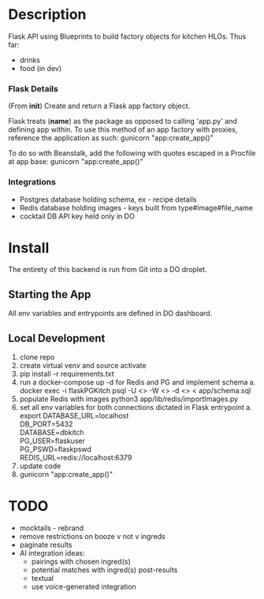 # Description
Flask API using Blueprints to build factory objects for kitchen HLOs.
Thus far:
* drinks
* food (in dev)

### Flask Details
(From __init__) Create and return a Flask app factory object.

Flask treats (__name__) as the package as opposed
to calling 'app.py' and defining app within. To
use this method of an app factory with proxies,
reference the application as such:
    gunicorn <options> "app:create_app()"

To do so with Beanstalk, add the following with
quotes escaped in a Procfile at app base:
    gunicorn <options> \"app:create_app()\"

### Integrations
* Postgres database holding schema, ex - recipe details
* Redis database holding images - keys built from type#image#file_name
* cocktail DB API key held only in DO

# Install
The entirety of this backend is run from Git into a DO droplet.

## Starting the App
All env variables and entrypoints are defined in DO dashboard.

## Local Development
1. clone repo
2. create virtual venv and source activate
3. pip install -r requirements.txt
4. run a docker-compose up -d for Redis and PG and implement schema
  a. docker exec -i flaskPGKitch psql -U <> -W <> -d <> < app/schema.sql
5. populate Redis with images python3 app/lib/redis/importImages.py <directory>
5. set all env variables for both connections dictated in Flask entrypoint
  a. export DATABASE_URL=localhost \
     DB_PORT=5432 \
     DATABASE=dbkitch \
     PG_USER=flaskuser \
     PG_PSWD=flaskpswd \
     REDIS_URL=redis://localhost:6379
6. update code
7. gunicorn "app:create_app()"

# TODO
* mocktails - rebrand
* remove restrictions on booze v not v ingreds
* paginate results
* AI integration ideas:
  * pairings with chosen ingred(s)
  * potential matches with ingred(s) post-results
  * textual
  * use voice-generated integration
